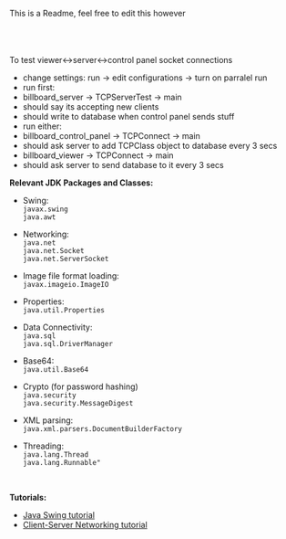 This is a Readme, feel free to edit this however
<br><br><br><br>

To test viewer<->server<->control panel socket connections

- change settings: run -> edit configurations -> turn on parralel run
- run first: 
 - billboard_server -> TCPServerTest -> main
  - should say its accepting new clients
  - should write to database when control panel sends stuff
- run either: 
 - billboard_control_panel -> TCPConnect -> main
  - should ask server to add TCPClass object to database every 3 secs
 - billboard_viewer -> TCPConnect -> main
  - should ask server to send database to it every 3 secs


**Relevant JDK Packages and Classes:** 

 + Swing:<br>
`javax.swing`<br>
`java.awt`

 + Networking:<br>
`java.net`<br>
`java.net.Socket`<br>
`java.net.ServerSocket`

 + Image file format loading:<br>
`javax.imageio.ImageIO`

 + Properties:<br>
`java.util.Properties`

 + Data Connectivity:<br>
`java.sql`<br>
`java.sql.DriverManager`

 + Base64:<br>
`java.util.Base64`

 + Crypto (for password hashing)<br>
`java.security`<br>
`java.security.MessageDigest`

 + XML parsing:<br>
`java.xml.parsers.DocumentBuilderFactory`

 + Threading:<br>
`java.lang.Thread`<br>
`java.lang.Runnable"`

<br>

**Tutorials:**
+ [Java Swing tutorial](https://docs.oracle.com/javase/tutorial/uiswing)
+ [Client-Server Networking tutorial](https://docs.oracle.com/javase/tutorial/networking/sockets/clientServer.html)
    


